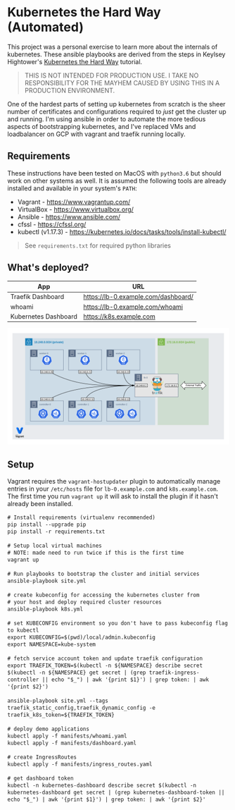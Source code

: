 Kubernetes the Hard Way (Automated)
===

This project was a personal exercise to learn more about the internals of kubernetes. These ansible playbooks are derived from the steps in Keylsey Hightower's [Kubernetes the Hard Way](https://github.com/kelseyhightower/kubernetes-the-hard-way) tutorial.

> THIS IS NOT INTENDED FOR PRODUCTION USE. I TAKE NO RESPONSIBILITY FOR THE MAYHEM CAUSED BY USING THIS IN A PRODUCTION ENVIRONMENT.

One of the hardest parts of setting up kubernetes from scratch is the sheer number of certificates and configurations required to _just_ get the cluster up and running. I'm using ansible in order to automate the more tedious aspects of bootstrapping kubernetes, and I've replaced VMs and loadbalancer on GCP with vagrant and traefik running locally.

Requirements
---

These instructions have been tested on MacOS with `python3.6` but should work on other systems as well. It is assumed the following tools are already installed and available in your system's `PATH`:

* Vagrant - https://www.vagrantup.com/
* VirtualBox - https://www.virtualbox.org/
* Ansible - https://www.ansible.com/
* cfssl - https://cfssl.org/
* kubectl (v1.17.3) - https://kubernetes.io/docs/tasks/tools/install-kubectl/

> See `requirements.txt` for required python libraries

What's deployed?
---

|App|URL|
|---|---|
|Traefik Dashboard|https://lb-0.example.com/dashboard/|
|whoami|https://lb-0.example.com/whoami|
|Kubernetes Dashboard|https://k8s.example.com|

![Cluster Diagram](img/diagram.png)

Setup
---

Vagrant requires the `vagrant-hostupdater` plugin to automatically manage entries in your `/etc/hosts` file for `lb-0.example.com` and `k8s.example.com`. The first time you run `vagrant up` it will ask to install the plugin if it hasn't already been installed.

```shell
# Install requirements (virtualenv recommended)
pip install --upgrade pip
pip install -r requirements.txt

# Setup local virtual machines
# NOTE: made need to run twice if this is the first time
vagrant up

# Run playbooks to bootstrap the cluster and initial services
ansible-playbook site.yml

# create kubeconfig for accessing the kubernetes cluster from
# your host and deploy required cluster resources
ansible-playbook k8s.yml

# set KUBECONFIG environment so you don't have to pass kubeconfig flag to kubectl
export KUBECONFIG=$(pwd)/local/admin.kubeconfig
export NAMESPACE=kube-system

# fetch service account token and update traefik configuration
export TRAEFIK_TOKEN=$(kubectl -n ${NAMESPACE} describe secret $(kubectl -n ${NAMESPACE} get secret | (grep traefik-ingress-controller || echo "$_") | awk '{print $1}') | grep token: | awk '{print $2}')

ansible-playbook site.yml --tags traefik_static_config,traefik_dynamic_config -e traefik_k8s_token=${TRAEFIK_TOKEN}

# deploy demo applications
kubectl apply -f manifests/whoami.yaml
kubectl apply -f manifests/dashboard.yaml

# create IngressRoutes
kubectl apply -f manifests/ingress_routes.yaml

# get dashboard token
kubectl -n kubernetes-dashboard describe secret $(kubectl -n kubernetes-dashboard get secret | (grep kubernetes-dashboard-token || echo "$_") | awk '{print $1}') | grep token: | awk '{print $2}'
```
